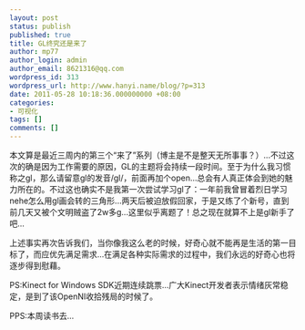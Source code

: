 ```yaml
---
layout: post
status: publish
published: true
title: GL终究还是来了
author: mp77
author_login: admin
author_email: 8621316@qq.com
wordpress_id: 313
wordpress_url: http://www.hanyi.name/blog/?p=313
date: 2011-05-28 10:18:36.000000000 +08:00
categories:
- 可视化
tags: []
comments: []
---
```

本文算是最近三周内的第三个“来了”系列（博主是不是整天无所事事？）...不过这次的确是因为工作需要的原因，GL的主题将会持续一段时间。至于为什么我习惯称之gl，那么请留意gl的发音/gl/，前面再加个open...总会有人真正体会到她的魅力所在的。不过这也确实不是我第一次尝试学习gl了：一年前我曾冒着烈日学习nehe怎么用gl画会转的三角形...两天后被迫放假回家，于是又练了个新号，直到前几天又被个文明贼盗了2w多g...这里似乎离题了！总之现在就算不上是gl新手了吧...

上述事实再次告诉我们，当你像我这么老的时候，好奇心就不能再是生活的第一目标了，而应优先满足需求...在满足各种实际需求的过程中，我们永远的好奇心也将逐步得到慰藉。

PS:Kinect for Windows SDK近期连续跳票...广大Kinect开发者表示情绪灰常稳定，是到了该OpenNI收拾残局的时候了。

PPS:本周读书去...
